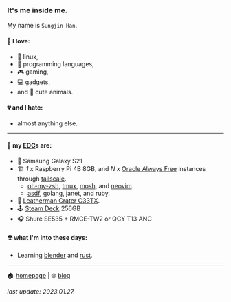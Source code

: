 ### It's me inside me.

My name is `Sungjin Han`.

#### 💖 I love:
* 🐧 linux,
* 🧮 programming languages,
* 🎮 gaming,
* 💻 gadgets,
* and 🐾 cute animals.

#### 💔 and I hate:
* almost anything else.

----

#### 🍴 my [EDC](https://en.wikipedia.org/wiki/Everyday_carry)s are:
* 📱 Samsung Galaxy S21
* 🏗️ *1* x Raspberry Pi 4B 8GB, and *N* x [Oracle Always Free](https://www.oracle.com/cloud/free/) instances through [tailscale](https://tailscale.com/).
  * [oh-my-zsh](https://ohmyz.sh/), [tmux](https://github.com/tmux/tmux/wiki), [mosh](https://mosh.org/), and [neovim](https://neovim.io/).
  * [asdf](https://asdf-vm.com/), golang, janet, and ruby.
* 🔪 [Leatherman Crater C33TX](https://www.leatherman.com/crater-c33-26.html).
* 🕹️ [Steam Deck](https://store.steampowered.com/steamdeck) 256GB
* 🎧 Shure SE535 + RMCE-TW2 or QCY T13 ANC

#### ☢️ what I'm into these days:
* Learning [blender](https://www.blender.org/) and [rust](https://www.rust-lang.org/).

----

🏠 [homepage](https://meinside.dev) | 🌐 [blog](https://blog.meinside.dev)

*last update: 2023.01.27.*
